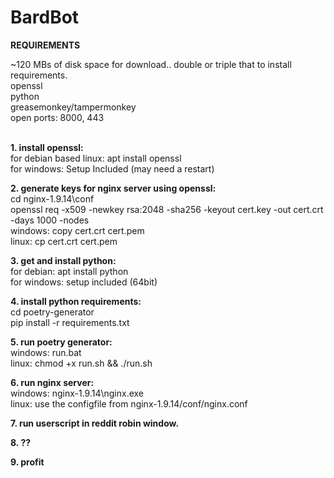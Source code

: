 # BardBot

**REQUIREMENTS**

~120 MBs of disk space for download.. double or triple that to install requirements. <br />
openssl <br />
python <br />
greasemonkey/tampermonkey <br />
open ports: 8000, 443 <br /> <br />


**1. install openssl:** <br />
for debian based linux: apt install openssl <br />
for windows: Setup Included (may need a restart) <br />

**2. generate keys for nginx server using openssl:** <br />
cd nginx-1.9.14\conf <br />
openssl req -x509 -newkey rsa:2048 -sha256 -keyout cert.key -out cert.crt -days 1000 -nodes <br />
windows: copy cert.crt cert.pem <br />
linux: cp cert.crt cert.pem <br />

**3. get and install python:** <br />
for debian: apt install python <br />
for windows: setup included (64bit) <br />

**4. install python requirements:** <br />
cd poetry-generator <br />
pip install -r requirements.txt <br />

**5. run poetry generator:** <br />
windows: run.bat <br />
linux: chmod +x run.sh && ./run.sh <br />

**6. run nginx server:** <br />
windows: nginx-1.9.14\nginx.exe <br />
linux: use the configfile from nginx-1.9.14/conf/nginx.conf <br />

**7. run userscript in reddit robin window.** <br />

**8. ??**<br />

**9. profit**
